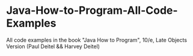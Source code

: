 # Java-How-to-Program-All-Code-Examples
All code examples in the book "Java How to Program", 10/e, Late Objects Version (Paul Deitel && Harvey Deitel)
